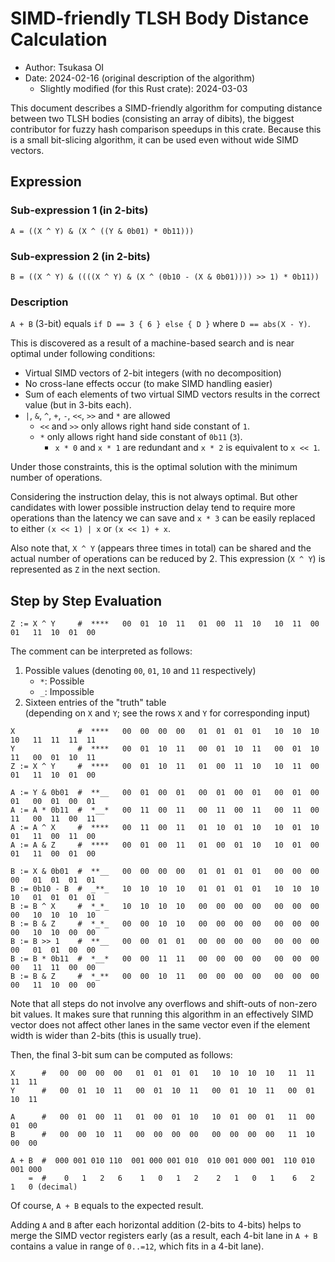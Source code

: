 SIMD-friendly TLSH Body Distance Calculation
=============================================

*   Author: Tsukasa OI
*   Date: 2024-02-16 (original description of the algorithm)
    *   Slightly modified (for this Rust crate): 2024-03-03

This document describes a SIMD-friendly algorithm for computing distance between
two TLSH bodies (consisting an array of dibits), the biggest contributor for
fuzzy hash comparison speedups in this crate.  Because this is a small
bit-slicing algorithm, it can be used even without wide SIMD vectors.


Expression
-----------

### Sub-expression 1 (in 2-bits)

```text
A = ((X ^ Y) & (X ^ ((Y & 0b01) * 0b11)))
```

### Sub-expression 2 (in 2-bits)

```text
B = ((X ^ Y) & ((((X ^ Y) & (X ^ (0b10 - (X & 0b01)))) >> 1) * 0b11))
```

### Description

`A + B` (3-bit) equals `if D == 3 { 6 } else { D }` where `D == abs(X - Y)`.

This is discovered as a result of a machine-based search and is near optimal
under following conditions:

*   Virtual SIMD vectors of 2-bit integers (with no decomposition)
*   No cross-lane effects occur (to make SIMD handling easier)
*   Sum of each elements of two virtual SIMD vectors results in the
    correct value (but in 3-bits each).
*   `|`, `&`, `^`, `+`, `-`, `<<`, `>>` and `*` are allowed
    *   `<<` and `>>` only allows right hand side constant of `1`.
    *   `*` only allows right hand side constant of `0b11` (`3`).
        *   `x * 0` and `x * 1` are redundant
            and `x * 2` is equivalent to `x << 1`.

Under those constraints, this is the optimal solution with the minimum number
of operations.

Considering the instruction delay, this is not always optimal.  But other
candidates with lower possible instruction delay tend to require more operations
than the latency we can save and `x * 3` can be easily replaced to either
`(x << 1) | x` or `(x << 1) + x`.

Also note that, `X ^ Y` (appears three times in total) can be shared and the
actual number of operations can be reduced by 2.
This expression (`X ^ Y`) is represented as `Z` in the next section.


Step by Step Evaluation
------------------------

```text
Z := X ^ Y     #  ****   00  01  10  11   01  00  11  10   10  11  00  01   11  10  01  00
```

The comment can be interpreted as follows:

1.  Possible values (denoting `00`, `01`, `10` and `11` respectively)  
    *   `*`: Possible
    *   `_`: Impossible
2.  Sixteen entries of the "truth" table  
    (depending on `X` and `Y`; see the rows `X` and `Y` for corresponding input)

```text
X              #  ****   00  00  00  00   01  01  01  01   10  10  10  10   11  11  11  11
Y              #  ****   00  01  10  11   00  01  10  11   00  01  10  11   00  01  10  11
Z := X ^ Y     #  ****   00  01  10  11   01  00  11  10   10  11  00  01   11  10  01  00

A := Y & 0b01  #  **__   00  01  00  01   00  01  00  01   00  01  00  01   00  01  00  01
A := A * 0b11  #  *__*   00  11  00  11   00  11  00  11   00  11  00  11   00  11  00  11
A := A ^ X     #  ****   00  11  00  11   01  10  01  10   10  01  10  01   11  00  11  00
A := A & Z     #  ****   00  01  00  11   01  00  01  10   10  01  00  01   11  00  01  00

B := X & 0b01  #  **__   00  00  00  00   01  01  01  01   00  00  00  00   01  01  01  01
B := 0b10 - B  #  _**_   10  10  10  10   01  01  01  01   10  10  10  10   01  01  01  01
B := B ^ X     #  *_*_   10  10  10  10   00  00  00  00   00  00  00  00   10  10  10  10
B := B & Z     #  *_*_   00  00  10  10   00  00  00  00   00  00  00  00   10  10  00  00
B := B >> 1    #  **__   00  00  01  01   00  00  00  00   00  00  00  00   01  01  00  00
B := B * 0b11  #  *__*   00  00  11  11   00  00  00  00   00  00  00  00   11  11  00  00
B := B & Z     #  *_**   00  00  10  11   00  00  00  00   00  00  00  00   11  10  00  00
```

Note that all steps do not involve any overflows and shift-outs of non-zero
bit values.  It makes sure that running this algorithm in an effectively SIMD
vector does not affect other lanes in the same vector even if the element width
is wider than 2-bits (this is usually true).

Then, the final 3-bit sum can be computed as follows:

```text
X      #   00  00  00  00   01  01  01  01   10  10  10  10   11  11  11  11
Y      #   00  01  10  11   00  01  10  11   00  01  10  11   00  01  10  11

A      #   00  01  00  11   01  00  01  10   10  01  00  01   11  00  01  00
B      #   00  00  10  11   00  00  00  00   00  00  00  00   11  10  00  00

A + B  #  000 001 010 110  001 000 001 010  010 001 000 001  110 010 001 000
    =  #    0   1   2   6    1   0   1   2    2   1   0   1    6   2   1   0 (decimal)
```

Of course, `A + B` equals to the expected result.

Adding `A` and `B` after each horizontal addition (2-bits to 4-bits) helps to
merge the SIMD vector registers early (as a result, each 4-bit lane in `A + B`
contains a value in range of `0..=12`, which fits in a 4-bit lane).
